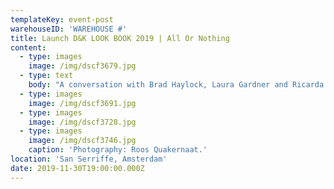 ```yaml
---
templateKey: event-post
warehouseID: 'WAREHOUSE #'
title: Launch D&K LOOK BOOK 2019 | All Or Nothing
content:
  - type: images
    image: /img/dscf3679.jpg
  - type: text
    body: "A conversation with Brad Haylock, Laura Gardner and Ricarda Bigolin on the book *LOOK BOOK 2019,* *All or Nothing*. This launch at San Serriffe included a performative show of a series of book-carrying-garments (*Covers*) and a reading with Chet Bugter and Ricarda Bigolin.\n\nWarehouse invited Melbourne fashion designer and researcher Ricarda Bigolin to Amsterdam for the launch of the\_*D&K LOOK BOOK 2019*.\_D&K explores the potential of fashion practice as a site of critical questioning and ubiquitous revelations. The project was co-founded in 2012 by fashion designer and researcher Ricarda\_Bigolin\_and curator Nella\_Themelios\_(2012–2017) and includes a wide array of collaborators including fashion designer and lecturer Chantal Kirby as core collaborator from 2019. The publication questions the ubiquity and mass consumption of fashion (images), and their relationships to the products depicted and how fashion produces\_and circulates\_collections of images.\n\nThe\_*D&K LOOK BOOK 2019*, designed by Brad Haylock and published by Surpllus\_is co-launched with\_*Mode and Mode*\_issue seven, by Laura Gardner and Karina Soraya, which serves as an anthology of text works and biographical\_listings of key D&K projects from 2012 to\_present. Continuing the mission of\_*Mode and Mode*\_in exploring experimental publishing practices at the margins of fashion, this issue shares, in chronological order, a body of experimental text works by a critical fashion practice. As intrinsic to their exhibition and garment-based work, D&K produce writing—including ficto-critical prose, cut-and-paste collage, poetry, and screenwriting—to reconstitute components of fashion, such as the garment, atmospheric conditions of retail space and packaging ephemera. Their interrogation of fashion language in (and as) branding highlights the plasticity of words, which are always both meaningless and meaningful.\n\nThe co-launch of *D&K LOOK BOOK 2019* and*Mode & Mode 7*coincides with a limited-edition series of publication ‘covers’ created by D&K (Ricarda Bigolin & Chantal Kirby) and a performance. Dressing a crew of stand-in models, the collection of ‘covers’ re-fashions lurid, synthetic, reclaimed pre-fab curtains, as covers with pockets that hold the D&K look books. These ‘looks’ are fashioned around garments and the publication itself, smuggling the publications to the launch event on stand-in models tasked with carrying the publications."
  - type: images
    image: /img/dscf3691.jpg
  - type: images
    image: /img/dscf3728.jpg
  - type: images
    image: /img/dscf3746.jpg
    caption: 'Photography: Roos Quakernaat.'
location: 'San Serriffe, Amsterdam'
date: 2019-11-30T19:00:00.000Z
---
```

